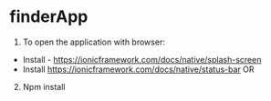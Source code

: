 # finderApp
1. To open the application with browser:
 - Install - https://ionicframework.com/docs/native/splash-screen
 - Install https://ionicframework.com/docs/native/status-bar
  OR
 2. Npm install 
 

